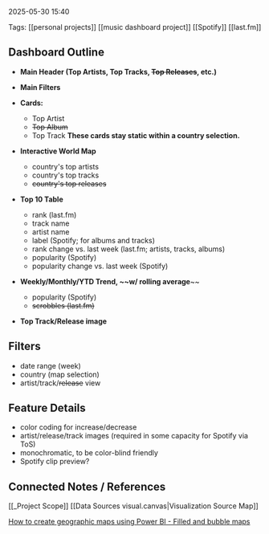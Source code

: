 2025-05-30 15:40

Tags: [[personal projects]] [[music dashboard project]] [[Spotify]] [[last.fm]]

## Dashboard Outline
- **Main Header (Top Artists, Top Tracks, ~~Top Releases~~, etc.)**
- **Main Filters**
- **Cards:**
	- Top Artist
	- ~~Top Album~~
	- Top Track
	**These cards stay static within a country selection.**
- **Interactive World Map**
	- country's top artists
	- country's top tracks
	- ~~country's top releases~~

- **Top 10 Table**
	- rank (last.fm)
	- track name
	- artist name
	- label (Spotify; for albums and tracks)
	- rank change vs. last week (last.fm; artists, tracks, albums)
	- popularity (Spotify)
	- popularity change vs. last week (Spotify)
	

- **Weekly/Monthly/YTD Trend, ~~w/ rolling average**~~
	- popularity (Spotify)
	- ~~scrobbles (last.fm)~~

- **Top Track/Release image**


## Filters
- date range (week)
- country (map selection)
- artist/track/~~release~~ view

## Feature Details
- color coding for increase/decrease
- artist/release/track images (required in some capacity for Spotify via ToS)
- monochromatic, to be color-blind friendly
- Spotify clip preview?





## Connected Notes / References
[[_Project Scope]]
[[Data Sources visual.canvas|Visualization Source Map]]


[How to create geographic maps using Power BI - Filled and bubble maps](https://www.sqlshack.com/how-to-create-geographic-maps-using-power-bi-filled-and-bubble-maps/)
